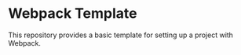 # Webpack Template
This repository provides a basic template for setting up a project with Webpack.

